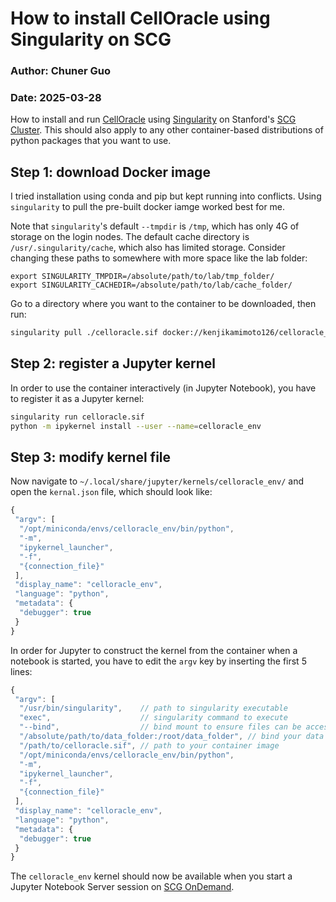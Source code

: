 # How to install CellOracle using Singularity on SCG

### Author: Chuner Guo

### Date: 2025-03-28

How to install and run [CellOracle](https://morris-lab.github.io/CellOracle.documentation/installation/index.html) using [Singularity](https://www.sherlock.stanford.edu/docs/software/containers/singularity/) on Stanford's [SCG Cluster](https://login.scg.stanford.edu). This should also apply to any other container-based distributions of python packages that you want to use.

## Step 1: download Docker image

I tried installation using conda and pip but kept running into conflicts. Using `singularity` to pull the pre-built docker iamge worked best for me.

Note that `singularity`'s default `--tmpdir` is `/tmp`, which has only 4G of storage on the login nodes. The default cache directory is `/usr/.singularity/cache`, which also has limited storage. Consider changing these paths to somewhere with more space like the lab folder:

```
export SINGULARITY_TMPDIR=/absolute/path/to/lab/tmp_folder/
export SINGULARITY_CACHEDIR=/absolute/path/to/lab/cache_folder/
```

Go to a directory where you want to the container to be downloaded, then run:

```bash
singularity pull ./celloracle.sif docker://kenjikamimoto126/celloracle_ubuntu:0.18.0
```

## Step 2: register a Jupyter kernel

In order to use the container interactively (in Jupyter Notebook), you have to register it as a Jupyter kernel:

```bash
singularity run celloracle.sif
python -m ipykernel install --user --name=celloracle_env
```

## Step 3: modify kernel file

Now navigate to `~/.local/share/jupyter/kernels/celloracle_env/` and open the `kernal.json` file, which should look like:

```js
{
 "argv": [
  "/opt/miniconda/envs/celloracle_env/bin/python",
  "-m",
  "ipykernel_launcher",
  "-f",
  "{connection_file}"
 ],
 "display_name": "celloracle_env",
 "language": "python",
 "metadata": {
  "debugger": true
 }
}
```

In order for Jupyter to construct the kernel from the container when a notebook is started, you have to edit the `argv` key by inserting the first 5 lines:

```js
{
 "argv": [
  "/usr/bin/singularity",    // path to singularity executable
  "exec",                    // singularity command to execute
  "--bind",                  // bind mount to ensure files can be access smoothly
  "/absolute/path/to/data_folder:/root/data_folder", // bind your data directory to the container 
  "/path/to/celloracle.sif", // path to your container image
  "/opt/miniconda/envs/celloracle_env/bin/python",
  "-m",
  "ipykernel_launcher",
  "-f",
  "{connection_file}"
 ],
 "display_name": "celloracle_env",
 "language": "python",
 "metadata": {
  "debugger": true
 }
}
```

The `celloracle_env` kernel should now be available when you start a Jupyter Notebook Server session on [SCG OnDemand](https://ondemand.scg.stanford.edu/).